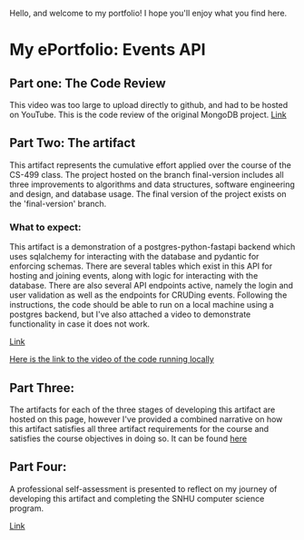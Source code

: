 Hello, and welcome to my portfolio! 
I hope you'll enjoy what you find here.

# My ePortfolio: Events API

## Part one: The Code Review
This video was too large to upload directly to github, and had to be hosted on YouTube. This is the code review of the original MongoDB project.
[Link](https://youtu.be/uIffjfdDBas)

## Part Two: The artifact
This artifact represents the cumulative effort applied over the course of the CS-499 class. The project hosted on the branch final-version includes all three improvements to algorithms and data structures, software engineering and design, and database usage. The final version of the project exists on the 'final-version' branch.

### What to expect:
This artifact is a demonstration of a postgres-python-fastapi backend which uses sqlalchemy for interacting with the database and pydantic for enforcing schemas. There are several tables which exist in this API for hosting and joining events, along with logic for interacting with the database. There are also several API endpoints active, namely the login and user validation as well as the endpoints for CRUDing events. Following the instructions, the code should be able to run on a local machine using a postgres backend, but I've also attached a video to demonstrate functionality in case it does not work.

[Link](https://github.com/medicurt/medicurt.github.io/tree/final-version)

[Here is the link to the video of the code running locally](https://youtu.be/DioJy9iwOg8)

## Part Three: 
The artifacts for each of the three stages of developing this artifact are hosted on this page, however I've provided a combined narrative on how this artifact satisfies all three artifact requirements for the course and satisfies the course objectives in doing so. It can be found [here](https://github.com/medicurt/medicurt.github.io/blob/main/Combined%20Report.docx) 

## Part Four:
A professional self-assessment is presented to reflect on my journey of developing this artifact and completing the SNHU computer science program.

[Link](https://github.com/medicurt/medicurt.github.io/blob/main/Professional%20Self-Assessment.docx)
